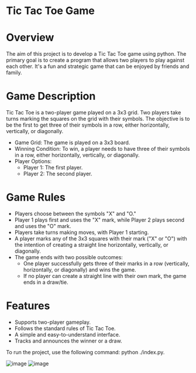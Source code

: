 # Tic Tac Toe Game 

# Overview
The aim of this project is to develop a Tic Tac Toe game using python. The primary goal is to create a program that allows two players to play against each other. It's a fun and strategic game that can be enjoyed by friends and family.

# Game Description
Tic Tac Toe is a two-player game played on a 3x3 grid. Two players take turns marking the squares on the grid with their symbols. The objective is to be the first to get three of their symbols in a row, either horizontally, vertically, or diagonally.

- Game Grid: The game is played on a 3x3 board.
- Winning Condition: To win, a player needs to have three of their symbols in a row, either horizontally, vertically, or diagonally.
- Player Options:
    - Player 1: The first player.
    - Player 2: The second player.

# Game Rules
- Players choose between the symbols "X" and "O."
- Player 1 plays first and uses the "X" mark, while Player 2 plays second and uses the "O" mark.
- Players take turns making moves, with Player 1 starting.
- A player marks any of the 3x3 squares with their mark ("X" or "O") with the intention of creating a straight line horizontally, vertically, or diagonally.
- The game ends with two possible outcomes:
    - One player successfully gets three of their marks in a row (vertically, horizontally, or diagonally) and wins the game.
    - If no player can create a straight line with their own mark, the game ends in a draw/tie.

# Features
- Supports two-player gameplay.
- Follows the standard rules of Tic Tac Toe.
- A simple and easy-to-understand interface.
- Tracks and announces the winner or a draw.

  
To run the project, use the following command: python ./index.py.  
  
![image](https://github.com/Manisha152/social_project/assets/87291128/6afa7ea0-dcc1-4467-a395-ba0d680e445e)
![image](https://github.com/Manisha152/social_project/assets/87291128/7a598b8a-6595-4f61-ae5e-a1be87eba188)


